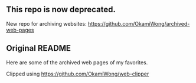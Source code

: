 ## This repo is now deprecated.

New repo for archiving websites: https://github.com/OkamiWong/archived-web-pages

## Original README

Here are some of the archived web pages of my favorites.

Clipped using https://github.com/OkamiWong/web-clipper
